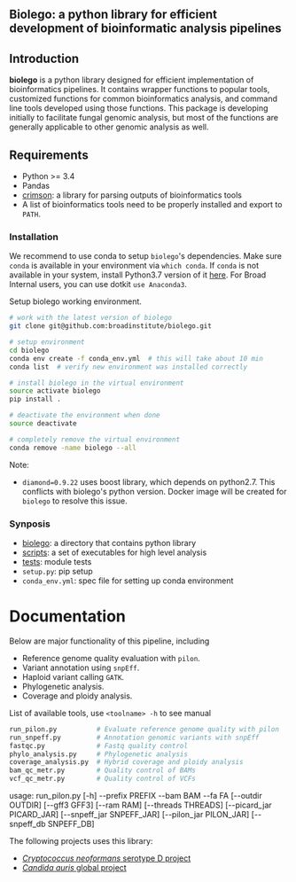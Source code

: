Biolego: a python library for efficient development of bioinformatic analysis pipelines
-----
## Introduction
**biolego** is a python library designed for efficient implementation of bioinformatics pipelines. It contains wrapper functions to popular tools, customized functions for common bioinformatics analysis, and command line tools developed using those functions. This package is developing initially to facilitate fungal genomic analysis, but most of the functions are generally applicable to other genomic analysis as well.

## Requirements
* Python >= 3.4
* Pandas
* [crimson](https://github.com/bow/crimson): a library for parsing outputs of bioinformatics tools
* A list of bioinformatics tools need to be properly installed and export to `PATH`.

### Installation
We recommend to use conda to setup `biolego`'s dependencies. Make sure `conda` is available in your environment via `which conda`. If `conda` is not available in your system, install Python3.7 version of it [here](https://conda.io/miniconda.html). For Broad Internal users, you can use dotkit `use Anaconda3`.

Setup biolego working environment.
```sh
# work with the latest version of biolego
git clone git@github.com:broadinstitute/biolego.git

# setup environment
cd biolego
conda env create -f conda_env.yml  # this will take about 10 min
conda list  # verify new environment was installed correctly

# install biolego in the virtual environment
source activate biolego
pip install .

# deactivate the environment when done
source deactivate

# completely remove the virtual environment
conda remove -name biolego --all
```
Note:
* `diamond=0.9.22` uses boost library, which depends on python2.7. This conflicts with biolego's python version. Docker image will be created for `biolego` to resolve this issue.

### Synposis
* [biolego](./biolego): a directory that contains python library
* [scripts](./scripts): a set of executables for high level analysis
* [tests](./tests): module tests
* `setup.py`: pip setup
* `conda_env.yml`: spec file for setting up conda environment

# Documentation
Below are major functionality of this pipeline, including
* Reference genome quality evaluation with `pilon`.
* Variant annotation using `snpEff`.
* Haploid variant calling `GATK`.
* Phylogenetic analysis.
* Coverage and ploidy analysis.

List of available tools, use `<toolname> -h` to see manual
```sh
run_pilon.py          # Evaluate reference genome quality with pilon
run_snpeff.py         # Annotation genomic variants with snpEff
fastqc.py             # Fastq quality control
phylo_analysis.py     # Phylogenetic analysis
coverage_analysis.py  # Hybrid coverage and ploidy analysis
bam_qc_metr.py        # Quality control of BAMs
vcf_qc_metr.py        # Quality control of VCFs
```
usage: run_pilon.py [-h] --prefix PREFIX --bam BAM --fa FA [--outdir OUTDIR]
                    [--gff3 GFF3] [--ram RAM] [--threads THREADS]
                    [--picard_jar PICARD_JAR] [--snpeff_jar SNPEFF_JAR]
                    [--pilon_jar PILON_JAR] [--snpeff_db SNPEFF_DB]

The following projects uses this library:
* [*Cryptococcus neoformans* serotype D project](https://github.com/broadinstitute/fungal-research-projects/blob/master/docs/crypto_d.md)
* [*Candida auris* global project](https://github.com/broadinstitute/fungal-research-projects/blob/master/docs/cauris_global.md)
